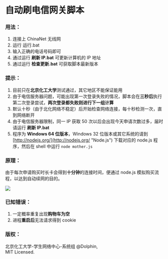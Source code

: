 # 自动刷电信网关脚本 #

### 用法： ###

1. 连接上 ChinaNet 无线网
2. 运行 运行.bat
3. 输入正确的电话号码即可
4. 通过运行 **刷新 IP.bat** 可更新计算机的 IP 地址
4. 通过运行 **检查更新.bat** 可获取脚本最新版本

### 提示： ###

1. 目前只在**北京化工大学**测试通过，其它地区不能保证能用
2. 由于电信服务器问题，可能出现第一次登录失败的情况，脚本会在**三秒后**执行第二次登录尝试，**两次登录都失败则进行下一组计算**
3. 默认十秒（由于北化网络不稳定）后开始检查网络连接，每十秒检测一次，直到网络断开
4. 由于电信服务器限制，同一 IP 获取 50 次以后会出现今天申请次数过多，届时请运行 **刷新 IP.bat**
5. 程序为 **Windows 64 位版本**，Windows 32 位版本或其它系统的请到 [http://nodejs.org/](http://nodejs.org/ "Node.js") 下载对应的 node.js 程序，然后在 shell 中运行 `node mother.js`

### 原理： ###

由于每次申请购买时长卡会得到**十分钟**的连接时间，便通过 node.js 模拟购买流程，以达到自动续网的目的。

![](http://www.processon.com/chart_image/54007b3d0cf2c2cdf4572bb1.png)

### 已知错误： ###

1. 一定概率重复出现**购物车为空**
2. 进程**重启后**无法请求得到 cookie

### 版权： ###

北京化工大学-学生网络中心-系统组 @Dolphin,   
MIT Licensed.
